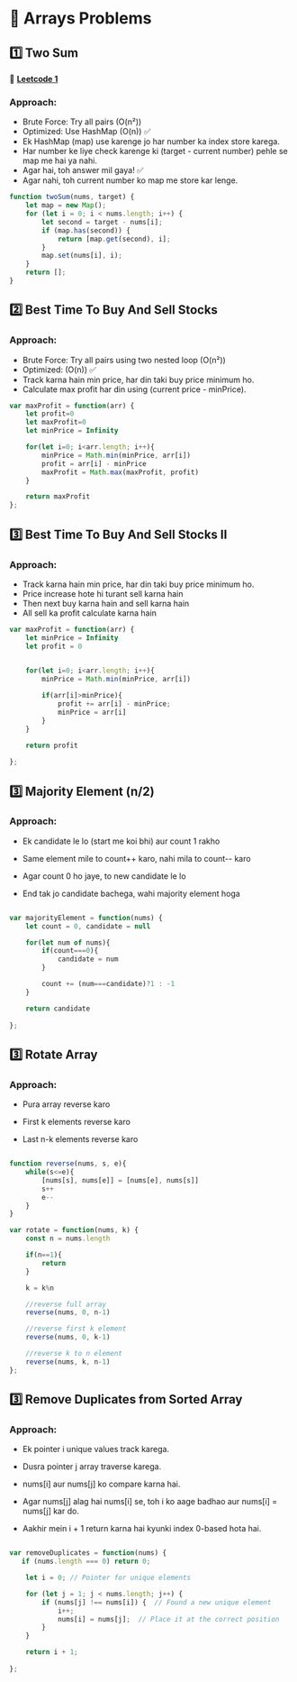 # 📌 Arrays Problems

## 1️⃣ Two Sum  
🔗 **[Leetcode 1](https://leetcode.com/problems/two-sum/)**

### **Approach:**
- Brute Force: Try all pairs (O(n²))
- Optimized: Use HashMap (O(n)) ✅
- Ek HashMap (map) use karenge jo har number ka index store karega.
- Har number ke liye check karenge ki (target - current number) pehle se map me hai ya nahi.
- Agar hai, toh answer mil gaya! ✅
- Agar nahi, toh current number ko map me store kar lenge.  

```js
function twoSum(nums, target) {
    let map = new Map();
    for (let i = 0; i < nums.length; i++) {
        let second = target - nums[i];
        if (map.has(second)) {
            return [map.get(second), i];
        }
        map.set(nums[i], i);
    }
    return [];
}
```


## 2️⃣ Best Time To Buy And Sell Stocks

### **Approach:**
- Brute Force: Try all pairs using two nested loop (O(n²))
- Optimized: (O(n)) ✅
- Track karna hain min price, har din taki buy price minimum ho.
- Calculate max profit har din using (current price - minPrice).

```js
var maxProfit = function(arr) {
    let profit=0
    let maxProfit=0
    let minPrice = Infinity

    for(let i=0; i<arr.length; i++){
        minPrice = Math.min(minPrice, arr[i])
        profit = arr[i] - minPrice
        maxProfit = Math.max(maxProfit, profit)
    }

    return maxProfit
};
```


## 3️⃣ Best Time To Buy And Sell Stocks II

### **Approach:**

- Track karna hain min price, har din taki buy price minimum ho.
- Price increase hote hi turant sell karna hain
- Then next buy karna hain and sell karna hain
- All sell ka profit calculate karna hain


```js
var maxProfit = function(arr) {
    let minPrice = Infinity
    let profit = 0

    
    for(let i=0; i<arr.length; i++){
        minPrice = Math.min(minPrice, arr[i])

        if(arr[i]>minPrice){
            profit += arr[i] - minPrice;
            minPrice = arr[i]
        }
    }

    return profit
    
};
```



## 3️⃣ Majority Element (n/2)

### **Approach:**

- Ek candidate le lo (start me koi bhi) aur count 1 rakho

- Same element mile to count++ karo, nahi mila to count-- karo

- Agar count 0 ho jaye, to new candidate le lo

- End tak jo candidate bachega, wahi majority element hoga


```js

var majorityElement = function(nums) {
    let count = 0, candidate = null

    for(let num of nums){
        if(count===0){
            candidate = num
        }

        count += (num===candidate)?1 : -1
    }

    return candidate
    
};
```



## 3️⃣ Rotate Array

### **Approach:**

- Pura array reverse karo

- First k elements reverse karo

- Last n-k elements reverse karo


```js

function reverse(nums, s, e){
    while(s<=e){
        [nums[s], nums[e]] = [nums[e], nums[s]]
        s++
        e--
    }
}

var rotate = function(nums, k) {
    const n = nums.length

    if(n==1){
        return 
    }

    k = k%n

    //reverse full array
    reverse(nums, 0, n-1)

    //reverse first k element
    reverse(nums, 0, k-1)

    //reverse k to n element 
    reverse(nums, k, n-1)
};
```


## 3️⃣  Remove Duplicates from Sorted Array

### **Approach:**

- Ek pointer i unique values track karega.

- Dusra pointer j array traverse karega.

- nums[i] aur nums[j] ko compare karna hai.

- Agar nums[j] alag hai nums[i] se, toh i ko aage badhao aur nums[i] = nums[j] kar do.

- Aakhir mein i + 1 return karna hai kyunki index 0-based hota hai.


```js

var removeDuplicates = function(nums) {
   if (nums.length === 0) return 0; 

    let i = 0; // Pointer for unique elements

    for (let j = 1; j < nums.length; j++) {
        if (nums[j] !== nums[i]) {  // Found a new unique element
            i++; 
            nums[i] = nums[j];  // Place it at the correct position
        }
    }

    return i + 1;
    
};
```


